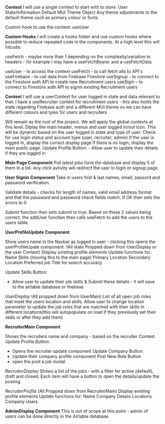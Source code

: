 **Context** I will use a single context to start with to store: User State/Information Default MUI
Theme Object Any theme adjustments to the default theme usch as primary colour or fonts.

Custom hook to use the context: useUser

**Custom Hooks** I will create a hooks folder and use custom hooks where possible to reduce repeated
code in the components. At a high level this will inlcude:

useFetch - maybe more than 1 depending on the complexity/variation in headers - for example I may
have a useFetchBearer and a useFetchData.

useUser - to access the context
useFetch - to call fetch alls to API's
useFirebase - to call data from Firebase Firestore
useSignup - to connect to the Firestore auth API to create new Recruitment users
useSigin - to connect to Firestore auth API to signin existing Recruitment users

**Context**
I will use a userContext for user logged in state and data relevant to that.
I have a useRecruiter context for recruitment users - this also holds the state regarding Firebase auth and a different MUI theme so we can have different colours and tyles for users and recruiters

<App />
Will remain as the root of the project. We will apply the global contexts at this level.

<NavBar />
Diplay the main header, menus and user logged in/out icon. This will be dynamic based on the user logged in state and type of user:
Check for use login status and account type (user, recruiter, admin) If the user is logged in,
display the correct display page If there is no login, display the main public page.
Update Profile Button:
- Allow user to update their details if they are logged in


**Main Page Component**
Pull latest jobs form the database and display 5 of them in a list. Any click avtivity will redirect the user lo login or signup page.

**User Signin Component**
Take in users first & last names, email, passord and password verification.

Validate details - checks for length of names, valid email address format and that the password and password check fields match.
If OK then sets the errors to 0

Submit function then sets submit to true. Based on these 2 values being correct, the addUser function then calls useFetch to add the users to the users table.

**UserProfileUpdate Component** 

Show users name in the Navbar as logged in user - clicking this opens the userProfileUpate component.
(All state Propped down from UserDisplay or the user Context)
Display existing profile elements
Update functions for:
Name
Skills (moving this to the main page)
Primary Location
Secondary Location
Preferred job Title for search accuracy

Update Skills Button:
- Allow user to update their job skills & Submit these details - it will save to the airtable database or firebase

*UserDisplay* (All propped down from UserMain)
List of all open job roles that meet the users location and skills. 
Allow user to change location parameter to update the job roles that are matched with their skills in different locations(this will autopopulate on load if they previously set their skills or after they add them)


**RecruiterMain Component** 

Shows the recruiters name and company - based on the recruiter Context
Update Profile Button:
- Opens the recruiter update component
Update Company Button:
- Update their company profile component
Post New Role Button
- open the post a job modal 

*RecruiterDisplay*
Shows a list of the jobs - with a filter for active (default), draft and closed. Each item will have a button to open the details/update the posting

*RecruiterProfile* (All Propped down from RecruiterMain)
Display existing profile elements
Update functions for:
Name
Company Details
Locations
Company Users



**AdminDisplay Component** This is out of scope at this point - admin of users can be done directly
in the Airtable database
